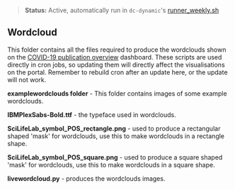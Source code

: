 >**Status:** Active, automatically run in `dc-dynamic`'s [runner_weekly.sh](https://github.com/ScilifelabDataCentre/dc-dynamic/blob/master/runner_weekly.sh)

## Wordcloud

This folder contains all the files required to produce the wordclouds shown on the [COVID-19 publication overview](https://www.pathogens.se/dashboards/covid_publications/) dashboard. These scripts are used directly in cron jobs, so updating them will directly affect the visualisations on the portal. Remember to rebuild cron after an update here, or the update will not work.

**examplewordclouds folder** - This folder contains images of some example wordclouds.

**IBMPlexSabs-Bold.ttf** - the typeface used in wordclouds.

**SciLifeLab_symbol_POS_rectangle.png** - used to produce a rectangular shaped 'mask' for wordclouds, use this to make wordclouds in a rectangle shape.

**SciLifeLab_symbol_POS_square.png** - used to produce a square shaped 'mask' for wordclouds, use this to make wordclouds in a square shape.

**livewordcloud.py** - produces the wordclouds images.
